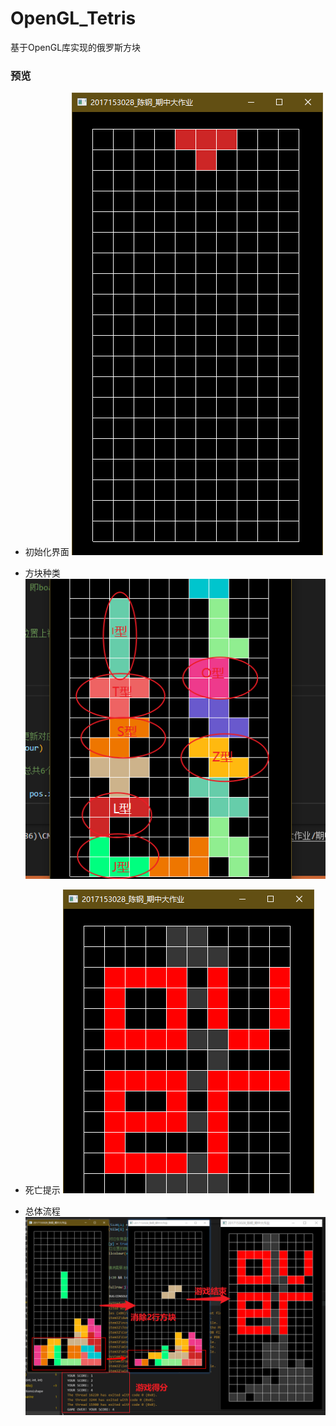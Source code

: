 # OpenGL_Tetris
基于OpenGL库实现的俄罗斯方块

### 预览

- 初始化界面
![preview](https://github.com/gchensz/OpenGL_Tetris/blob/master/preview/init.png)

- 方块种类
![preview](https://github.com/gchensz/OpenGL_Tetris/blob/master/preview/shape.png)

- 死亡提示
![preview](https://github.com/gchensz/OpenGL_Tetris/blob/master/preview/over.png)

- 总体流程
![preview](https://github.com/gchensz/OpenGL_Tetris/blob/master/preview/all.png)